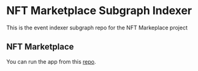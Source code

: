 # NFT Marketplace Subgraph Indexer

This is the event indexer subgraph repo for the NFT Markeplace project

## NFT Marketplace

You can run the app from this [repo](https://github.com/Scannty/nft-marketplace-frontend).
